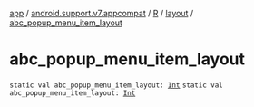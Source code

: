 [app](../../../index.md) / [android.support.v7.appcompat](../../index.md) / [R](../index.md) / [layout](index.md) / [abc_popup_menu_item_layout](./abc_popup_menu_item_layout.md)

# abc_popup_menu_item_layout

`static val abc_popup_menu_item_layout: `[`Int`](https://kotlinlang.org/api/latest/jvm/stdlib/kotlin/-int/index.html)
`static val abc_popup_menu_item_layout: `[`Int`](https://kotlinlang.org/api/latest/jvm/stdlib/kotlin/-int/index.html)